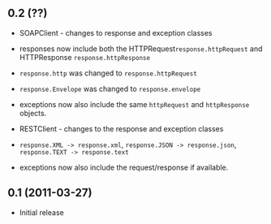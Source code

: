 ## 0.2 (??)

* SOAPClient - changes to response and exception classes
 * responses now include both the HTTPRequest`response.httpRequest` and HTTPResponse `response.httpResponse`
 * `response.http` was changed to `response.httpRequest`
 * `response.Envelope` was changed to `response.envelope`
 * exceptions now also include the same `httpRequest` and `httpResponse` objects.

* RESTClient - changes to the response and exception classes
 * `response.XML -> response.xml`, `response.JSON -> response.json`, `response.TEXT -> response.text`
 * exceptions now also include the request/response if available.

## 0.1 (2011-03-27)

* Initial release

